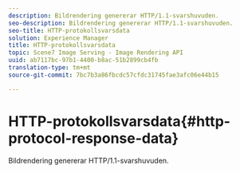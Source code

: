 ```yaml
---
description: Bildrendering genererar HTTP/1.1-svarshuvuden.
seo-description: Bildrendering genererar HTTP/1.1-svarshuvuden.
seo-title: HTTP-protokollsvarsdata
solution: Experience Manager
title: HTTP-protokollsvarsdata
topic: Scene7 Image Serving - Image Rendering API
uuid: ab7117bc-97b1-4400-b8ac-51b2899cb4fb
translation-type: tm+mt
source-git-commit: 7bc7b3a86fbcdc57cfdc31745fae3afc06e44b15

---
```



# HTTP-protokollsvarsdata{#http-protocol-response-data}

Bildrendering genererar HTTP/1.1-svarshuvuden.

